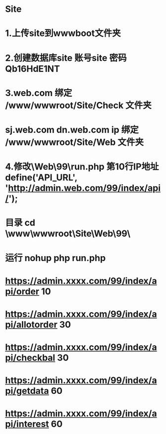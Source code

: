 # Site
# 1.上传site到wwwboot文件夹
# 2.创建数据库site  账号site 密码Qb16HdE1NT
# 3.web.com 绑定 /www/wwwroot/Site/Check  文件夹
# sj.web.com  dn.web.com  ip   绑定 /www/wwwroot/Site/Web 文件夹
# 4.修改\Web\99\run.php 第10行IP地址  define('API_URL', 'http://admin.web.com/99/index/api/');
# 目录 cd \www\wwwroot\Site\Web\99\
# 运行  nohup php run.php
# https://admin.xxxx.com/99/index/api/order  10
# https://admin.xxxx.com/99/index/api/allotorder  30
# https://admin.xxxx.com/99/index/api/checkbal  30
# https://admin.xxxx.com/99/index/api/getdata  60
# https://admin.xxxx.com/99/index/api/interest  60
